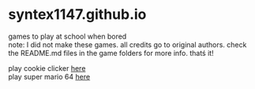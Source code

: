 # syntex1147.github.io
games to play at school when bored<br>
note: I did not make these games. all credits go to original authors. check the README.md files in the game folders for more info.
thatś it!

play cookie clicker <a href="https://syntex1147.github.io/games/cc/cc.html">here</a>
<br>
play super mario 64 <a href="https://syntex1147.github.io/games/sm64/sm64.html">here</a>
